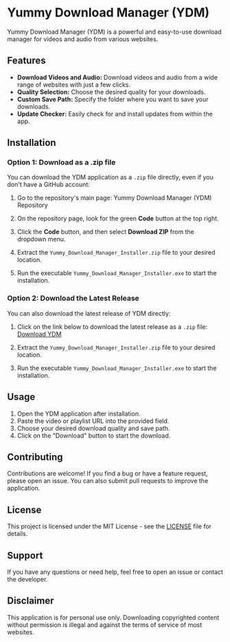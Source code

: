 # Yummy Download Manager (YDM)

Yummy Download Manager (YDM) is a powerful and easy-to-use download manager for videos and audio from various websites.
## Features

- **Download Videos and Audio:** Download videos and audio from a wide range of websites with just a few clicks.
- **Quality Selection:** Choose the desired quality for your downloads.
- **Custom Save Path:** Specify the folder where you want to save your downloads.
- **Update Checker:** Easily check for and install updates from within the app.

## Installation

### Option 1: Download as a .zip file

You can download the YDM application as a `.zip` file directly, even if you don't have a GitHub account:

1. Go to the repository's main page: Yummy Download Manager (YDM) Repository

2. On the repository page, look for the green **Code** button at the top right.

3. Click the **Code** button, and then select **Download ZIP** from the dropdown menu.

4. Extract the `Yummy_Download_Manager_Installer.zip` file to your desired location.

5. Run the executable `Yummy_Download_Manager_Installer.exe` to start the installation.

### Option 2: Download the Latest Release

You can also download the latest release of YDM directly:

1. Click on the link below to download the latest release as a `.zip` file:
   [Download YDM](https://github.com/skhasu/download/raw/main/YDM/Yummy_Download_Manager_Installer.zip)

2. Extract the `Yummy_Download_Manager_Installer.zip` file to your desired location.

3. Run the executable `Yummy_Download_Manager_Installer.exe` to start the installation.

## Usage

1. Open the YDM application after installation.
2. Paste the video or playlist URL into the provided field.
3. Choose your desired download quality and save path.
4. Click on the "Download" button to start the download.

## Contributing

Contributions are welcome! If you find a bug or have a feature request, please open an issue. You can also submit pull requests to improve the application.

## License

This project is licensed under the MIT License - see the [LICENSE](LICENSE) file for details.

## Support

If you have any questions or need help, feel free to open an issue or contact the developer.

## Disclaimer

This application is for personal use only. Downloading copyrighted content without permission is illegal and against the terms of service of most websites.
